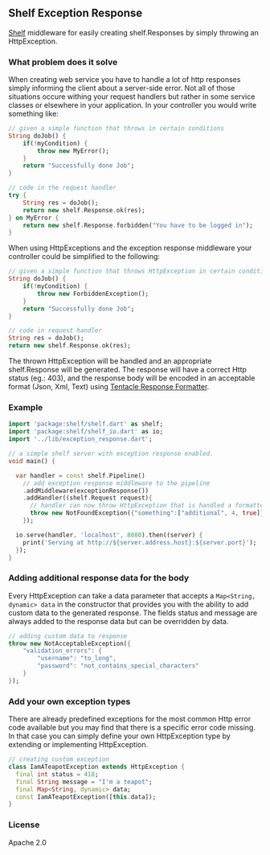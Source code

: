 ## Shelf Exception Response ##
[Shelf](http://pub.dartlang.org/packages/shelf) middleware for easily creating shelf.Responses by simply throwing
an HttpException.

### What problem does it solve ###
When creating web service you have to handle a lot of http responses simply informing the client about a server-side
error. Not all of those situations occure withing your request handlers but rather in some service classes or elsewhere
in your application. In your controller you would write something like:
```dart
// given a simple function that throws in certain conditions
String doJob() {
	if(!myCondition) {
		throw new MyError();
	}
	return "Successfully done Job";
}

// code in the request handler
try {
	String res = doJob();
	return new shelf.Response.ok(res);
} on MyError {
	return new shelf.Response.forbidden("You have to be logged in");
}
```

When using HttpExceptions and the exception response middleware your controller could be simplified to the following:

```dart
// given a simple function that throws HttpException in certain conditions
String doJob() {
	if(!myCondition) {
		throw new ForbiddenException();
	}
	return "Successfully done Job";
}

// code in request handler
String res = doJob();
return new shelf.Response.ok(res);
```

The thrown HttpException will be handled and an appropriate shelf.Response will be generated. The response will have
a correct Http status (eg.: 403), and the response body will be encoded in an acceptable format (Json, Xml, Text) using
[Tentacle Response Formatter](http://pub.dartlang.org/packages/tentacle_response_formatter).

### Example ###
```dart
import 'package:shelf/shelf.dart' as shelf;
import 'package:shelf/shelf_io.dart' as io;
import '../lib/exception_response.dart';

// a simple shelf server with exception response enabled.
void main() {

  var handler = const shelf.Pipeline()
    // add exception response middleware to the pipeline
    .addMiddleware(exceptionResponse())
    .addHandler((shelf.Request request){
      // handler can now throw HttpException that is handled a formatted.
      throw new NotFoundException({"something":["additional", 4, true]});
    });

  io.serve(handler, 'localhost', 8080).then((server) {
    print('Serving at http://${server.address.host}:${server.port}');
  });
}
```

### Adding additional response data for the body ###
Every HttpException can take a data parameter that accepts a `Map<String, dynamic> data` in the constructor that
provides you with the ability to add custom data to the generated response. The fields status and message are always
added to the response data but can be overridden by data.

```dart
// adding custom data to response
throw new NotAcceptableException({
	"validation_errors": {
		"username": "to_long",
		"password": "not_contains_special_characters"
	}
});
```

### Add your own exception types ###
There are already predefined exceptions for the most common Http error code available but you may find that
there is a specific error code missing. In that case you can simply define your own HttpException type by
extending or implementing HttpException.

```dart
// creating custom exception
class IamATeapotException extends HttpException {
  final int status = 418;
  final String message = "I'm a teapot";
  final Map<String, dynamic> data;
  const IamATeapotException([this.data]);
}
```

### License ###
Apache 2.0